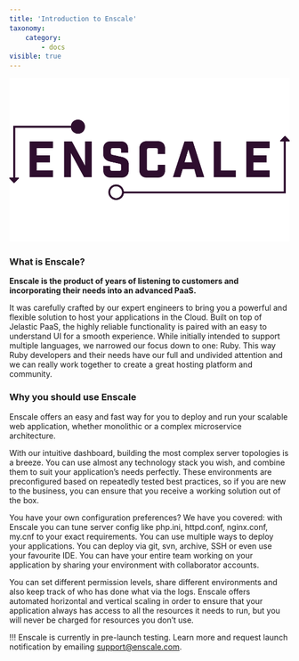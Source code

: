 ```yaml
---
title: 'Introduction to Enscale'
taxonomy:
    category:
        - docs
visible: true
---
```


 ![image alt float-right](enscale.png?resize=600,200)
### What is Enscale?

**Enscale is the product of years of listening to customers and incorporating their needs into an advanced PaaS.**

It was carefully crafted by our expert engineers to bring you a powerful and flexible solution to host your applications in the Cloud. Built on top of Jelastic PaaS, the highly reliable functionality is paired with an easy to understand UI for a smooth experience. While initially intended to support multiple languages, we narrowed our focus down to one: Ruby. This way Ruby developers and their needs have our full and undivided attention and we can really work together to create a great hosting platform and community.




### Why you should use Enscale

Enscale offers an easy and fast way for you to deploy and run your scalable web application, whether monolithic or a complex microservice architecture.

With our intuitive dashboard, building the most complex server topologies is a breeze. You can use almost any technology stack you wish, and combine them to suit your application’s needs perfectly. These environments are preconfigured based on repeatedly tested best practices, so if you are new to the business, you can ensure that you receive a working solution out of the box.

You have your own configuration preferences? We have you covered: with Enscale you can tune server config like php.ini, httpd.conf, nginx.conf, my.cnf to your exact requirements. You can use multiple ways to deploy your applications. You can deploy via git, svn, archive, SSH or even use your favourite IDE. You can have your entire team working on your application by sharing your environment with collaborator accounts.

You can set different permission levels, share different environments and also keep track of who has done what via the logs. Enscale offers automated horizontal and vertical scaling in order to ensure that your application always has access to all the resources it needs to run, but you will never be charged for resources you don’t use.


!!! Enscale is currently in pre-launch testing. Learn more and request launch notification by emailing support@enscale.com.
